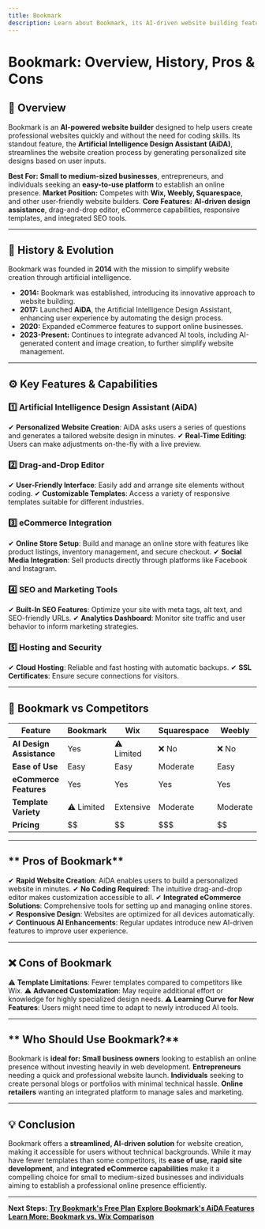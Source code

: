 ```yaml
---
title: Bookmark
description: Learn about Bookmark, its AI-driven website building features, history, and how it compares to other website builders.
---
```


# **Bookmark: Overview, History, Pros & Cons**

## **📌 Overview**
Bookmark is an **AI-powered website builder** designed to help users create professional websites quickly and without the need for coding skills. Its standout feature, the **Artificial Intelligence Design Assistant (AiDA)**, streamlines the website creation process by generating personalized site designs based on user inputs.

 **Best For:** **Small to medium-sized businesses**, entrepreneurs, and individuals seeking an **easy-to-use platform** to establish an online presence.
 **Market Position:** Competes with **Wix, Weebly, Squarespace**, and other user-friendly website builders.
 **Core Features:** **AI-driven design assistance**, drag-and-drop editor, eCommerce capabilities, responsive templates, and integrated SEO tools.

---

## **📜 History & Evolution**
Bookmark was founded in **2014** with the mission to simplify website creation through artificial intelligence.

- **2014:** Bookmark was established, introducing its innovative approach to website building.
- **2017:** Launched **AiDA**, the Artificial Intelligence Design Assistant, enhancing user experience by automating the design process.
- **2020:** Expanded eCommerce features to support online businesses.
- **2023-Present:** Continues to integrate advanced AI tools, including AI-generated content and image creation, to further simplify website management.

---

## **⚙️ Key Features & Capabilities**

### **1️⃣ Artificial Intelligence Design Assistant (AiDA)**
✔ **Personalized Website Creation**: AiDA asks users a series of questions and generates a tailored website design in minutes.
✔ **Real-Time Editing**: Users can make adjustments on-the-fly with a live preview.

### **2️⃣ Drag-and-Drop Editor**
✔ **User-Friendly Interface**: Easily add and arrange site elements without coding.
✔ **Customizable Templates**: Access a variety of responsive templates suitable for different industries.

### **3️⃣ eCommerce Integration**
✔ **Online Store Setup**: Build and manage an online store with features like product listings, inventory management, and secure checkout.
✔ **Social Media Integration**: Sell products directly through platforms like Facebook and Instagram.

### **4️⃣ SEO and Marketing Tools**
✔ **Built-In SEO Features**: Optimize your site with meta tags, alt text, and SEO-friendly URLs.
✔ **Analytics Dashboard**: Monitor site traffic and user behavior to inform marketing strategies.

### **5️⃣ Hosting and Security**
✔ **Cloud Hosting**: Reliable and fast hosting with automatic backups.
✔ **SSL Certificates**: Ensure secure connections for visitors.

---

## **🔄 Bookmark vs Competitors**

| Feature                  | Bookmark | Wix           | Squarespace | Weebly       |
|--------------------------|----------|---------------|-------------|--------------|
| **AI Design Assistance** |  Yes   | ⚠ Limited    | ❌ No       | ❌ No        |
| **Ease of Use**          |  Easy  |  Easy      |  Moderate |  Easy      |
| **eCommerce Features**   |  Yes   |  Yes       |  Yes      |  Yes       |
| **Template Variety**     | ⚠ Limited |  Extensive |  Moderate |  Moderate  |
| **Pricing**              | $$       | $$            | $$$         | $$           |

---

## ** Pros of Bookmark**
✔ **Rapid Website Creation**: AiDA enables users to build a personalized website in minutes.
✔ **No Coding Required**: The intuitive drag-and-drop editor makes customization accessible to all.
✔ **Integrated eCommerce Solutions**: Comprehensive tools for setting up and managing online stores.
✔ **Responsive Design**: Websites are optimized for all devices automatically.
✔ **Continuous AI Enhancements**: Regular updates introduce new AI-driven features to improve user experience.

---

## **❌ Cons of Bookmark**
⚠ **Template Limitations**: Fewer templates compared to competitors like Wix.
⚠ **Advanced Customization**: May require additional effort or knowledge for highly specialized design needs.
⚠ **Learning Curve for New Features**: Users might need time to adapt to newly introduced AI tools.

---

## ** Who Should Use Bookmark?**
Bookmark is **ideal for:**
 **Small business owners** looking to establish an online presence without investing heavily in web development.
 **Entrepreneurs** needing a quick and professional website launch.
 **Individuals** seeking to create personal blogs or portfolios with minimal technical hassle.
 **Online retailers** wanting an integrated platform to manage sales and marketing.

---

## **💡 Conclusion**
Bookmark offers a **streamlined, AI-driven solution** for website creation, making it accessible for users without technical backgrounds. While it may have fewer templates than some competitors, its **ease of use, rapid site development**, and **integrated eCommerce capabilities** make it a compelling choice for small to medium-sized businesses and individuals aiming to establish a professional online presence efficiently.

---

 **Next Steps:**
 **[Try Bookmark's Free Plan](https://www.bookmark.com/)**
 **[Explore Bookmark's AiDA Features](https://www.bookmark.com/aida)**
 **[Learn More: Bookmark vs. Wix Comparison](#)**
